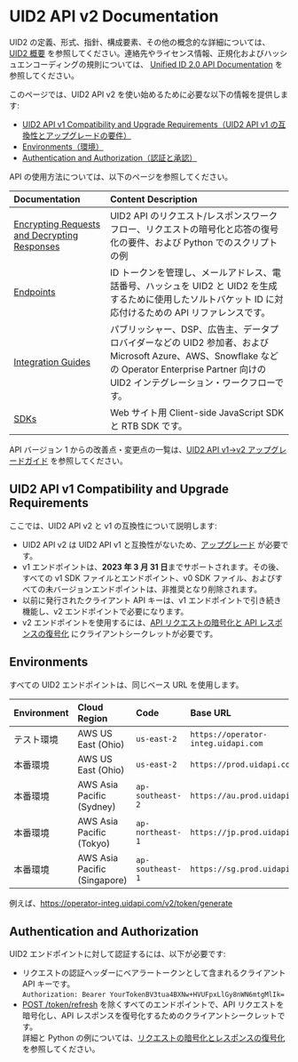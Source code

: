 # UID2 API v2 Documentation

UID2 の定義、形式、指針、構成要素、その他の概念的な詳細については、 [UID2 概要](../../README-ja.md) を参照してください。連絡先やライセンス情報、正規化およびハッシュエンコーディングの規則については、 [Unified ID 2.0 API Documentation](../README.md) を参照してください。

このページでは、UID2 API v2 を使い始めるために必要な以下の情報を提供します:

- [UID2 API v1 Compatibility and Upgrade Requirements（UID2 API v1 の互換性とアップグレードの要件）](#uid2-api-v1-compatibility-and-upgrade-requirements)
- [Environments（環境）](#environments)
- [Authentication and Authorization（認証と承認）](#authentication-and-authorization)

API の使用方法については、以下のページを参照してください。

| Documentation                                                              | Content Description                                                                                                                                                                             |
| :------------------------------------------------------------------------- | :---------------------------------------------------------------------------------------------------------------------------------------------------------------------------------------------- |
| [Encrypting Requests and Decrypting Responses](./encryption-decryption.md) | UID2 API のリクエスト/レスポンスワークフロー、リクエストの暗号化と応答の復号化の要件、および Python でのスクリプトの例                                                                          |
| [Endpoints](./endpoints/README.md)                                         | ID トークンを管理し、メールアドレス、電話番号、ハッシュを UID2 と UID2 を生成するために使用したソルトバケット ID に対応付けるための API リファレンスです。                                      |
| [Integration Guides](./guides/README.md)                                   | パブリッシャー、DSP、広告主、データプロバイダーなどの UID2 参加者、および Microsoft Azure、AWS、Snowflake などの Operator Enterprise Partner 向けの UID2 インテグレーション・ワークフローです。 |
| [SDKs](./sdks/README.md)                                                   | Web サイト用 Client-side JavaScript SDK と RTB SDK です。                                                                                                                                       |

API バージョン 1 からの改善点・変更点の一覧は、[UID2 API v1→v2 アップグレードガイド](./upgrade-guide.md) を参照してください。

## UID2 API v1 Compatibility and Upgrade Requirements

ここでは、UID2 API v2 と v1 の互換性について説明します:

- UID2 API v2 は UID2 API v1 と互換性がないため、[アップグレード](./upgrade-guide.md) が必要です。
- v1 エンドポイントは、**2023 年 3 月 31 日**までサポートされます。その後、すべての v1 SDK ファイルとエンドポイント、v0 SDK ファイル、およびすべての未バージョンエンドポイントは、非推奨となり削除されます。
- 以前に発行されたクライアント API キーは、v1 エンドポイントで引き続き機能し、v2 エンドポイントで必要になります。
- v2 エンドポイントを使用するには、[API リクエストの暗号化と API レスポンスの復号化](./encryption-decryption.md) にクライアントシークレットが必要です。

## Environments

すべての UID2 エンドポイントは、同じベース URL を使用します。

| Environment | Cloud Region                 | Code             | Base URL                            |
| :---------- | :--------------------------- | :--------------- | :---------------------------------- |
| テスト環境  | AWS US East (Ohio)           | `us-east-2`      | `https://operator-integ.uidapi.com` |
| 本番環境    | AWS US East (Ohio)           | `us-east-2`      | `https://prod.uidapi.com`           |
| 本番環境    | AWS Asia Pacific (Sydney)    | `ap-southeast-2` | `https://au.prod.uidapi.com`        |
| 本番環境    | AWS Asia Pacific (Tokyo)     | `ap-northeast-1` | `https://jp.prod.uidapi.com`        |
| 本番環境    | AWS Asia Pacific (Singapore) | `ap-southeast-1` | `https://sg.prod.uidapi.com`        |

例えば、https://operator-integ.uidapi.com/v2/token/generate

## Authentication and Authorization

UID2 エンドポイントに対して認証するには、以下が必要です:

- リクエストの認証ヘッダーにベアラートークンとして含まれるクライアント API キーです。
  <br/>`Authorization: Bearer YourTokenBV3tua4BXNw+HVUFpxLlGy8nWN6mtgMlIk=`
- [POST /token/refresh](./endpoints/post-token-refresh.md) を除くすべてのエンドポイントで、API リクエストを暗号化し、API レスポンスを復号化するためのクライアントシークレットです。<br/>詳細と Python の例については、[リクエストの暗号化とレスポンスの復号化](./encryption-decryption.md) を参照してください。
